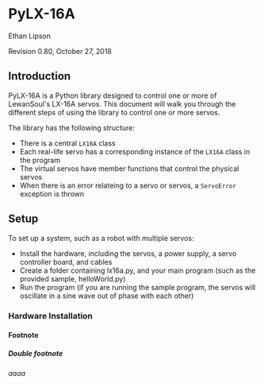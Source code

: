 # PyLX-16A
Ethan Lipson

Revision 0.80, October 27, 2018

## Introduction
PyLX-16A is a Python library designed to control one or more of LewanSoul's LX-16A servos. This document will walk you through the different steps of using the library to control one or more servos.

The library has the following structure:
* There is a central `LX16A` class
* Each real-life servo has a corresponding instance of the `LX16A` class in the program
* The virtual servos have member functions that control the physical servos
* When there is an error relateing to a servo or servos, a `ServoError` exception is thrown

## Setup

To set up a system, such as a robot with multiple servos:
* Install the hardware, including the servos, a power supply, a servo controller board, and cables
* Create a folder containing lx16a.py, and your main program (such as the provided sample, helloWorld.py)
* Run the program (if you are running the sample program, the servos will oscillate in a sine wave out of phase with each other)

### Hardware Installation
#### Footnote
##### Double footnote
###### aaaa
